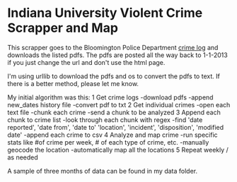 # Indiana University Violent Crime Scrapper and Map

This scrapper goes to the Bloomington Police Department [crime log](http://www.indiana.edu/~iupd/dailyLog.html) and downloads the listed pdfs. The pdfs are posted all the way back to 1-1-2013 if you just change the url and don't use the html page. 

I'm using urllib to download the pdfs and os to convert the pdfs to text. If there is a better method, please let me know. 

My initial algorithm was this:
	1	Get crime logs
			-download pdfs 
			-append new_dates history file
			-convert pdf to txt
	2	Get individual crimes
			-open each text file
			-chunk each crime
			-send a chunk to be analyzed
	3	Append each chunk to crime list
			-look through each chunk with regex
			-find 'date reported', 'date from', 'date to' 'location', 'incident', 'disposition', 'modified date'
			-append each crime to csv
	4	Analyze and map crime
			-run specific stats like #of crime per week, # of each type of crime, etc.
			-manually geocode the location
			-automatically map all the locations
	5	Repeat weekly / as needed 

A sample of three months of data can be found in my data folder.

